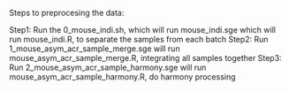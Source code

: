 Steps to preprocesing the data:

Step1: Run the 0_mouse_indi.sh, which will run mouse_indi.sge which will run mouse_indi.R, to separate the samples from each batch
Step2: Run 1_mouse_asym_acr_sample_merge.sge will run mouse_asym_acr_sample_merge.R, integrating all samples together
Step3: Run 2_mouse_asym_acr_sample_harmony.sge will run mouse_asym_acr_sample_harmony.R, do harmony processing
